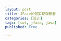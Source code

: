 ```yaml
---
layout: post
title: JFace如何实现观察者
categories: [设计]
tags: [swt, jface, java]
published: True

---
```




